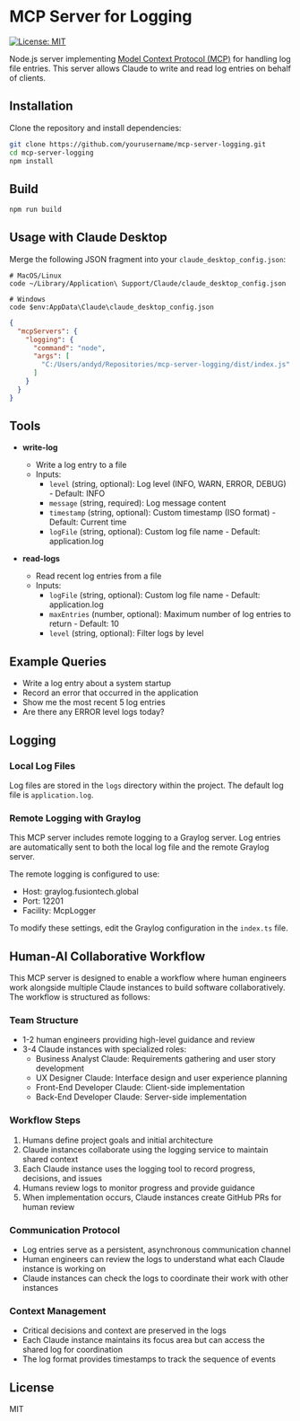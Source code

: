 # MCP Server for Logging

[![License: MIT](https://img.shields.io/badge/License-MIT-blue.svg)](https://github.com/yourusername/mcp-server-logging/blob/main/LICENSE)

Node.js server implementing [Model Context Protocol (MCP)](https://modelcontextprotocol.io/) for handling log file entries. This server allows Claude to write and read log entries on behalf of clients.

## Installation

Clone the repository and install dependencies:

```bash
git clone https://github.com/yourusername/mcp-server-logging.git
cd mcp-server-logging
npm install
```

## Build

```bash
npm run build
```

## Usage with Claude Desktop

Merge the following JSON fragment into your `claude_desktop_config.json`:

```
# MacOS/Linux
code ~/Library/Application\ Support/Claude/claude_desktop_config.json

# Windows
code $env:AppData\Claude\claude_desktop_config.json
```

```json
{
  "mcpServers": {
    "logging": {
      "command": "node",
      "args": [
        "C:/Users/andyd/Repositories/mcp-server-logging/dist/index.js"
      ]
    }
  }
}
```

## Tools

- **write-log**
  - Write a log entry to a file
  - Inputs:
    - `level` (string, optional): Log level (INFO, WARN, ERROR, DEBUG) - Default: INFO
    - `message` (string, required): Log message content
    - `timestamp` (string, optional): Custom timestamp (ISO format) - Default: Current time
    - `logFile` (string, optional): Custom log file name - Default: application.log

- **read-logs**
  - Read recent log entries from a file
  - Inputs:
    - `logFile` (string, optional): Custom log file name - Default: application.log
    - `maxEntries` (number, optional): Maximum number of log entries to return - Default: 10
    - `level` (string, optional): Filter logs by level

## Example Queries

- Write a log entry about a system startup
- Record an error that occurred in the application
- Show me the most recent 5 log entries
- Are there any ERROR level logs today?

## Logging

### Local Log Files

Log files are stored in the `logs` directory within the project. The default log file is `application.log`.

### Remote Logging with Graylog

This MCP server includes remote logging to a Graylog server. Log entries are automatically sent to both the local log file and the remote Graylog server.

The remote logging is configured to use:
- Host: graylog.fusiontech.global
- Port: 12201
- Facility: McpLogger

To modify these settings, edit the Graylog configuration in the `index.ts` file.

## Human-AI Collaborative Workflow

This MCP server is designed to enable a workflow where human engineers work alongside multiple Claude instances to build software collaboratively. The workflow is structured as follows:

### Team Structure
- 1-2 human engineers providing high-level guidance and review
- 3-4 Claude instances with specialized roles:
  - Business Analyst Claude: Requirements gathering and user story development
  - UX Designer Claude: Interface design and user experience planning
  - Front-End Developer Claude: Client-side implementation
  - Back-End Developer Claude: Server-side implementation

### Workflow Steps
1. Humans define project goals and initial architecture
2. Claude instances collaborate using the logging service to maintain shared context
3. Each Claude instance uses the logging tool to record progress, decisions, and issues
4. Humans review logs to monitor progress and provide guidance
5. When implementation occurs, Claude instances create GitHub PRs for human review

### Communication Protocol
- Log entries serve as a persistent, asynchronous communication channel
- Human engineers can review the logs to understand what each Claude instance is working on
- Claude instances can check the logs to coordinate their work with other instances

### Context Management
- Critical decisions and context are preserved in the logs
- Each Claude instance maintains its focus area but can access the shared log for coordination
- The log format provides timestamps to track the sequence of events

## License

MIT

